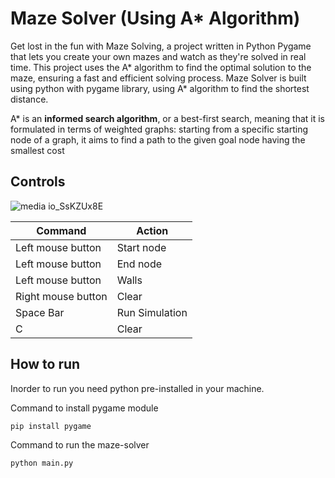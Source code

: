# Maze Solver (Using A* Algorithm)

Get lost in the fun with Maze Solving, a project written in Python Pygame that lets you create your own mazes and watch as they're solved in real time. This project uses the A* algorithm to find the optimal solution to the maze, ensuring a fast and efficient solving process.
Maze Solver is built using python with pygame library, using A* algorithm to find the shortest distance.

A* is an **informed search algorithm**, or a best-first search, meaning that it is formulated in terms of weighted graphs: starting from a specific starting node of a graph, it aims to find a path to the given goal node having the smallest cost

## Controls

![media io_SsKZUx8E](https://user-images.githubusercontent.com/87218951/213486823-0bee7706-024f-49b7-b36f-2b25710b7696.gif)

| Command  | Action  |
| ------------ | ------------ |
| Left mouse button  | Start node  |
| Left mouse button  |  End node |
|  Left mouse button | Walls  |
| Right mouse button| Clear
|  Space Bar | Run Simulation |
| C | Clear|

## How to run

Inorder to run you need python pre-installed in your machine.

Command to install pygame module
```
pip install pygame
```
Command to run the maze-solver
```
python main.py
```

